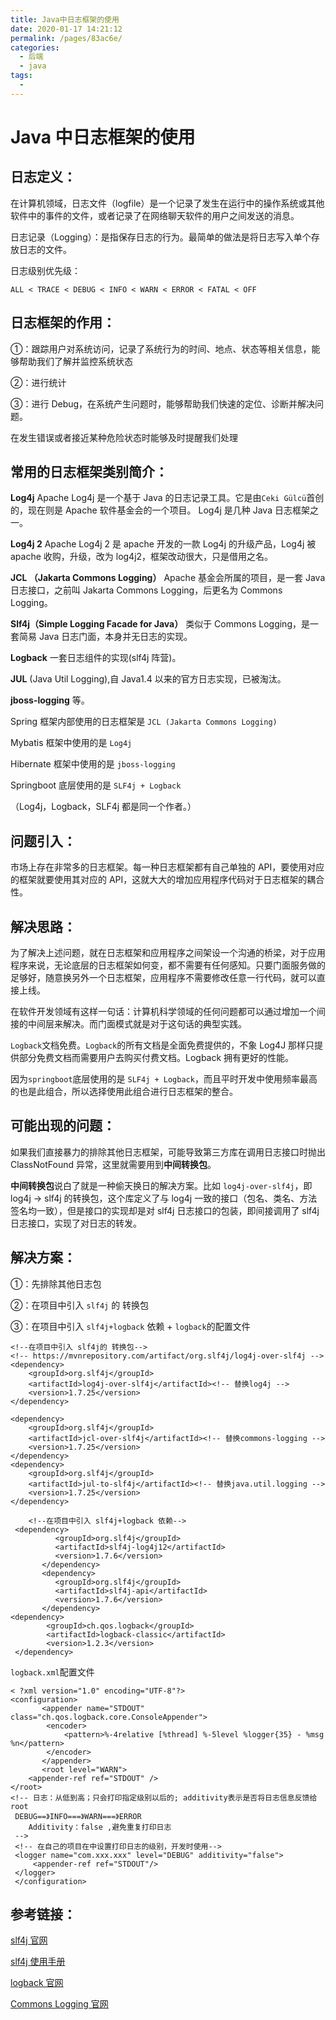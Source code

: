 ```yaml
---
title: Java中日志框架的使用
date: 2020-01-17 14:21:12
permalink: /pages/83ac6e/
categories:
  - 后端
  - java
tags:
  -
---
```


# Java 中日志框架的使用

## 日志定义：

在计算机领域，日志文件（logfile）是一个记录了发生在运行中的操作系统或其他软件中的事件的文件，或者记录了在网络聊天软件的用户之间发送的消息。

日志记录（Logging）：是指保存日志的行为。最简单的做法是将日志写入单个存放日志的文件。

日志级别优先级：

`ALL < TRACE < DEBUG < INFO < WARN < ERROR < FATAL < OFF`

## 日志框架的作用：

①：跟踪用户对系统访问，记录了系统行为的时间、地点、状态等相关信息，能够帮助我们了解并监控系统状态

②：进行统计

③：进行 Debug，在系统产生问题时，能够帮助我们快速的定位、诊断并解决问题。

在发生错误或者接近某种危险状态时能够及时提醒我们处理

## 常用的日志框架类别简介：

**Log4j** Apache Log4j 是一个基于 Java 的日志记录工具。它是由`Ceki Gülcü`首创的，现在则是 Apache 软件基金会的一个项目。 Log4j 是几种 Java 日志框架之一。

**Log4j 2** Apache Log4j 2 是 apache 开发的一款 Log4j 的升级产品，Log4j 被 apache 收购，升级，改为 log4j2，框架改动很大，只是借用之名。

**JCL （Jakarta Commons Logging）** Apache 基金会所属的项目，是一套 Java 日志接口，之前叫 Jakarta Commons Logging，后更名为 Commons Logging。

**Slf4j（Simple Logging Facade for Java）** 类似于 Commons Logging，是一套简易 Java 日志门面，本身并无日志的实现。

**Logback** 一套日志组件的实现(slf4j 阵营)。

**JUL** (Java Util Logging),自 Java1.4 以来的官方日志实现，已被淘汰。

**jboss-logging** 等。

Spring 框架内部使用的日志框架是 `JCL (Jakarta Commons Logging)`

Mybatis 框架中使用的是 `Log4j`

Hibernate 框架中使用的是 `jboss-logging`

Springboot 底层使用的是 `SLF4j + Logback`

（Log4j，Logback，SLF4j 都是同一个作者。）

## 问题引入：

市场上存在非常多的日志框架。每一种日志框架都有自己单独的 API，要使用对应的框架就要使用其对应的 API，这就大大的增加应用程序代码对于日志框架的耦合性。

## 解决思路：

为了解决上述问题，就在日志框架和应用程序之间架设一个沟通的桥梁，对于应用程序来说，无论底层的日志框架如何变，都不需要有任何感知。只要门面服务做的足够好，随意换另外一个日志框架，应用程序不需要修改任意一行代码，就可以直接上线。

在软件开发领域有这样一句话：计算机科学领域的任何问题都可以通过增加一个间接的中间层来解决。而门面模式就是对于这句话的典型实践。

`Logback`文档免费。`Logback`的所有文档是全面免费提供的，不象 Log4J 那样只提供部分免费文档而需要用户去购买付费文档。Logback 拥有更好的性能。

因为`springboot`底层使用的是 `SLF4j + Logback`，而且平时开发中使用频率最高的也是此组合，所以选择使用此组合进行日志框架的整合。

## 可能出现的问题：

如果我们直接暴力的排除其他日志框架，可能导致第三方库在调用日志接口时抛出 ClassNotFound 异常，这里就需要用到**中间转换包**。

**中间转换包**说白了就是一种偷天换日的解决方案。比如 `log4j-over-slf4j`，即 log4j -> slf4j 的转换包，这个库定义了与 log4j 一致的接口（包名、类名、方法签名均一致），但是接口的实现却是对 slf4j 日志接口的包装，即间接调用了 slf4j 日志接口，实现了对日志的转发。

## 解决方案：

①：先排除其他日志包

②：在项目中引入 `slf4j` 的 转换包

③：在项目中引入 `slf4j+logback` 依赖 + `logback`的配置文件

    <!--在项目中引入 slf4j的 转换包-->
    <!-- https://mvnrepository.com/artifact/org.slf4j/log4j-over-slf4j -->
    <dependency>
    	<groupId>org.slf4j</groupId>
    	<artifactId>log4j-over-slf4j</artifactId><!-- 替换log4j -->
    	<version>1.7.25</version>
    </dependency>

    <dependency>
    	<groupId>org.slf4j</groupId>
    	<artifactId>jcl-over-slf4j</artifactId><!-- 替换commons-logging -->
    	<version>1.7.25</version>
    </dependency>
    <dependency>
    	<groupId>org.slf4j</groupId>
    	<artifactId>jul-to-slf4j</artifactId><!-- 替换java.util.logging -->
    	<version>1.7.25</version>
    </dependency>

    	<!--在项目中引入 slf4j+logback 依赖-->
     <dependency>
              <groupId>org.slf4j</groupId>
              <artifactId>slf4j-log4j12</artifactId>
              <version>1.7.6</version>
           </dependency>
           <dependency>
              <groupId>org.slf4j</groupId>
              <artifactId>slf4j-api</artifactId>
              <version>1.7.6</version>
           </dependency>
    <dependency>
    		<groupId>ch.qos.logback</groupId>
    		<artifactId>logback-classic</artifactId>
    		<version>1.2.3</version>
     </dependency>

`logback.xml`配置文件

    < ?xml version="1.0" encoding="UTF-8"?>
    <configuration>
    	   <appender name="STDOUT" class="ch.qos.logback.core.ConsoleAppender">
    		<encoder>
    			<pattern>%-4relative [%thread] %-5level %logger{35} - %msg %n</pattern>
    		</encoder>
    	   </appender>
    	   <root level="WARN">
    	<appender-ref ref="STDOUT" />
    </root>
    <!-- 日志：从低到高；只会打印指定级别以后的; additivity表示是否将日志信息反馈给root
     DEBUG==》INFO===》WARN===》ERROR
    	Additivity：false ,避免重复打印日志
     -->
     <!-- 在自己的项目在中设置打印日志的级别，开发时使用-->
     <logger name="com.xxx.xxx" level="DEBUG" additivity="false">
         <appender-ref ref="STDOUT"/>
     </logger>
     </configuration>

## 参考链接：

[slf4j 官网](http://www.slf4j.org/)

[slf4j 使用手册](http://www.slf4j.org/manual.html)

[logback 官网](http://logback.qos.ch/)

[Commons Logging 官网](https://commons.apache.org/proper/commons-logging/)

